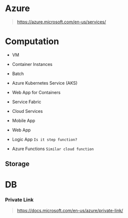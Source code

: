 # Azure
> https://azure.microsoft.com/en-us/services/

# Computation
- VM
- Container Instances
- Batch
- Azure Kubernetes Service (AKS)
- Web App for Containers

- Service Fabric
- Cloud Services
- Mobile App
- Web App

- Logic App `Is it step function?`
- Azure Functions `Similar cloud function`

## Storage

# DB
### Private Link
> https://docs.microsoft.com/en-us/azure/private-link/